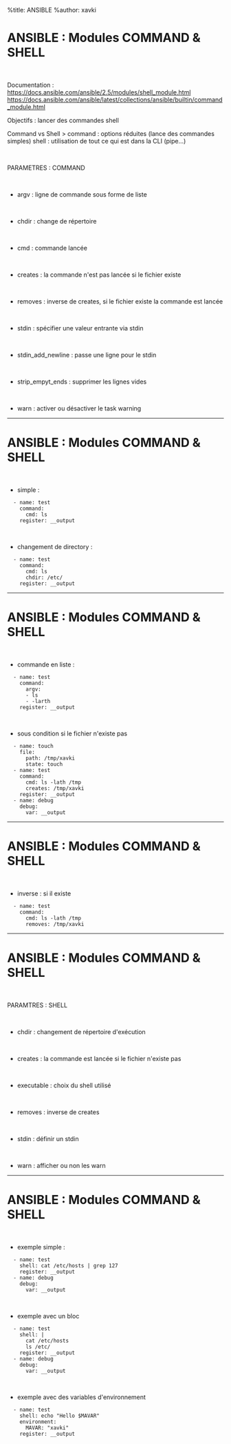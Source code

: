 %title: ANSIBLE
%author: xavki


# ANSIBLE : Modules COMMAND & SHELL


<br>

Documentation : 
https://docs.ansible.com/ansible/2.5/modules/shell_module.html
https://docs.ansible.com/ansible/latest/collections/ansible/builtin/command_module.html

Objectifs : lancer des commandes shell

Command vs Shell > 
		command : options réduites (lance des commandes simples)
		shell : utilisation de tout ce qui est dans la CLI (pipe...)

<br>

PARAMETRES : COMMAND

<br>

* argv : ligne de commande sous forme de liste

<br>

* chdir : change de répertoire

<br>

* cmd : commande lancée

<br>

* creates : la commande n'est pas lancée si le fichier existe

<br>

* removes : inverse de creates, si le fichier existe la commande est lancée

<br>

* stdin : spécifier une valeur entrante via stdin

<br>

* stdin_add_newline : passe une ligne pour le stdin

<br>

* strip_empyt_ends : supprimer les lignes vides

<br>

* warn : activer ou désactiver le task warning

---------------------------------------------------------------------------------

# ANSIBLE : Modules COMMAND & SHELL

<br>

* simple :

```
  - name: test
    command:
      cmd: ls
    register: __output
```

<br>

* changement de directory :

```
  - name: test
    command:
      cmd: ls
      chdir: /etc/
    register: __output
```

---------------------------------------------------------------------------------

# ANSIBLE : Modules COMMAND & SHELL

<br>

* commande en liste :

```
  - name: test
    command:
      argv:
      - ls
      - -larth
    register: __output
```

<br>

* sous condition si le fichier n'existe pas

```
  - name: touch
    file:
      path: /tmp/xavki
      state: touch
  - name: test
    command: 
      cmd: ls -lath /tmp
      creates: /tmp/xavki
    register: __output
  - name: debug
    debug:
      var: __output
```

---------------------------------------------------------------------------------

# ANSIBLE : Modules COMMAND & SHELL

<br>

* inverse : si il existe

```
  - name: test
    command: 
      cmd: ls -lath /tmp
      removes: /tmp/xavki
```


---------------------------------------------------------------------------------

# ANSIBLE : Modules COMMAND & SHELL


<br>

PARAMTRES : SHELL

<br>

* chdir : changement de répertoire d'exécution

<br>

* creates : la commande est lancée si le fichier n'existe pas

<br>

* executable : choix du shell utilisé

<br>

* removes : inverse de creates

<br>

* stdin : définir un stdin

<br>

* warn : afficher ou non les warn

---------------------------------------------------------------------------------

# ANSIBLE : Modules COMMAND & SHELL


<br>

* exemple simple :

```
  - name: test
    shell: cat /etc/hosts | grep 127
    register: __output
  - name: debug
    debug:
      var: __output
```

<br>

* exemple avec un bloc

```
  - name: test
    shell: |
      cat /etc/hosts
      ls /etc/
    register: __output
  - name: debug
    debug:
      var: __output
```

<br>

* exemple avec des variables d'environnement

```
  - name: test
    shell: echo "Hello $MAVAR"
    environment:
      MAVAR: "xavki"
    register: __output
```
